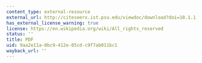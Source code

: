 ```yaml
---
content_type: external-resource
external_url: http://citeseerx.ist.psu.edu/viewdoc/download?doi=10.1.1.107.5156&rep=rep1&type=pdf
has_external_license_warning: true
license: https://en.wikipedia.org/wiki/All_rights_reserved
status: ''
title: PDF
uid: 9aa2e11a-0bc9-412e-85cd-c9f7ab011bc1
wayback_url: ''
---
```

